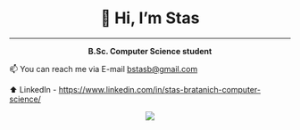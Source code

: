 <h1 align="center">👋 Hi, I’m Stas</h1>

***

**<p align="center">B.Sc. Computer Science student</p>**

📫 You can reach me via E-mail bstasb@gmail.com

⬆️ LinkedIn - https://www.linkedin.com/in/stas-bratanich-computer-science/

<p align="center">
  <a href="https://skillicons.dev">
    <img src="https://skillicons.dev/icons?i=c,cpp,cs,java,py,html,css,mysql" />
  </a>
</p>

<!--
**StasBratanich/StasBratanich** is a ✨ _special_ ✨ repository because its `README.md` (this file) appears on your GitHub profile.

Here are some ideas to get you started:

- 🔭 I’m currently working on ...
- 🌱 I’m currently learning ...
- 👯 I’m looking to collaborate on ...
- 🤔 I’m looking for help with ...
- 💬 Ask me about ...
- 📫 How to reach me: ...
- 😄 Pronouns: ...
- ⚡ Fun fact: ...
-->
